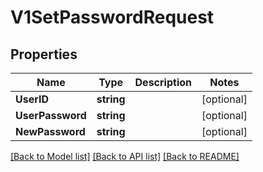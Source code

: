 # V1SetPasswordRequest

## Properties

Name | Type | Description | Notes
------------ | ------------- | ------------- | -------------
**UserID** | **string** |  | [optional] 
**UserPassword** | **string** |  | [optional] 
**NewPassword** | **string** |  | [optional] 

[[Back to Model list]](../README.md#documentation-for-models) [[Back to API list]](../README.md#documentation-for-api-endpoints) [[Back to README]](../README.md)


